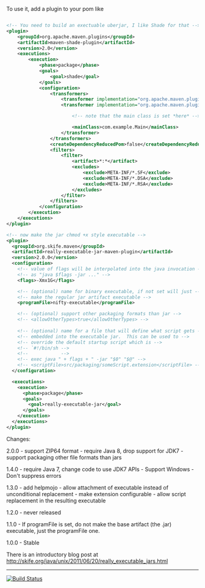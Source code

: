 To use it, add a plugin to your pom like

``` xml

<!-- You need to build an exectuable uberjar, I like Shade for that -->
<plugin>
    <groupId>org.apache.maven.plugins</groupId>
    <artifactId>maven-shade-plugin</artifactId>
    <version>2.0</version>
    <executions>
        <execution>
            <phase>package</phase>
            <goals>
                <goal>shade</goal>
            </goals>
            <configuration>
                <transformers>
                    <transformer implementation="org.apache.maven.plugins.shade.resource.ServicesResourceTransformer"/>
                    <transformer implementation="org.apache.maven.plugins.shade.resource.ManifestResourceTransformer">

                        <!-- note that the main class is set *here* -->

                        <mainClass>com.example.Main</mainClass>
                    </transformer>
                </transformers>
                <createDependencyReducedPom>false</createDependencyReducedPom>
                <filters>
                    <filter>
                        <artifact>*:*</artifact>
                        <excludes>
                            <exclude>META-INF/*.SF</exclude>
                            <exclude>META-INF/*.DSA</exclude>
                            <exclude>META-INF/*.RSA</exclude>
                        </excludes>
                    </filter>
                </filters>
            </configuration>
        </execution>
    </executions>
</plugin>

<!-- now make the jar chmod +x style executable -->
<plugin>
  <groupId>org.skife.maven</groupId>
  <artifactId>really-executable-jar-maven-plugin</artifactId>
  <version>2.0.0</version>
  <configuration>
    <!-- value of flags will be interpolated into the java invocation -->
    <!-- as "java $flags -jar ..." -->
    <flags>-Xmx1G</flags>

    <!-- (optional) name for binary executable, if not set will just -->
    <!-- make the regular jar artifact executable -->
    <programFile>nifty-executable</programFile>

    <!-- (optional) support other packaging formats than jar -->
    <!-- <allowOtherTypes>true</allowOtherTypes> -->
    
    <!-- (optional) name for a file that will define what script gets -->
    <!-- embedded into the executable jar.  This can be used to -->
    <!-- override the default startup script which is -->
    <!-- `#!/bin/sh -->
    <!--            -->
    <!-- exec java " + flags + " -jar "$0" "$@" -->
    <!-- <scriptFile>src/packaging/someScript.extension</scriptFile> -->
  </configuration>

  <executions>
    <execution>
      <phase>package</phase>
      <goals>
        <goal>really-executable-jar</goal>
      </goals>
    </execution>
  </executions>
</plugin>
```

Changes:

2.0.0 - support ZIP64 format
      - require Java 8, drop support for JDK7
      - support packaging other file formats than jars

1.4.0 - require Java 7, change code to use JDK7 APIs
      - Support Windows
      - Don't suppress errors

1.3.0 - add helpmojo
      - allow attachment of executable instead of unconditional replacement
      - make extension configurable
      - allow script replacement in the resulting executable

1.2.0 - never released

1.1.0 - If programFile is set, do not make the base artifact (the
.jar) executable, just the programFile one.

1.0.0 - Stable

There is an introductory blog post at http://skife.org/java/unix/2011/06/20/really_executable_jars.html

----

[![Build Status](https://travis-ci.org/brianm/really-executable-jars-maven-plugin.svg?branch=master)](https://travis-ci.org/brianm/really-executable-jars-maven-plugin)
